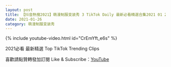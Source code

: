 ```yaml
---
layout: post
title: 【抖音熱搜2021】萌漫制服变装秀 3 TikTok Daily 最新必看精選合集2021 01 26
date: 2021-01-26
category: 萌漫制服变装秀
---
```


{% include youtube-video.html id="CrEmYft_e6s" %}

2021必看 最新精選 Top TikTok Trending Clips

喜歡請點贊轉發加訂閱 Like & Subscribe：[YouTube](https://www.youtube.com/channel/UCAoR7VcanIPd04uEq_GIylA/videos)

